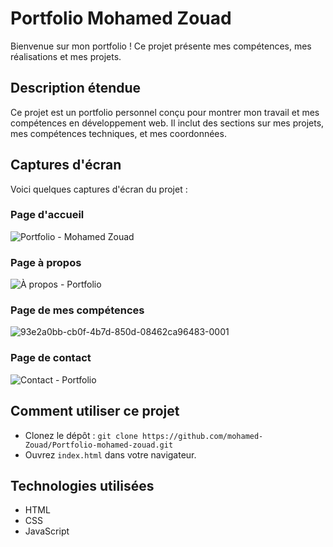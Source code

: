 # Portfolio Mohamed Zouad

Bienvenue sur mon portfolio ! Ce projet présente mes compétences, mes réalisations et mes projets.

## Description étendue

Ce projet est un portfolio personnel conçu pour montrer mon travail et mes compétences en développement web. Il inclut des sections sur mes projets, mes compétences techniques, et mes coordonnées.

## Captures d'écran

Voici quelques captures d'écran du projet :

### Page d'accueil
![Portfolio - Mohamed Zouad](https://github.com/user-attachments/assets/0a47e767-1ff4-4245-b2ee-841177792ee6)


### Page à propos
![À propos - Portfolio](https://github.com/user-attachments/assets/5a625388-f7f0-4436-8fa9-c82adc5bd9f5)


### Page de mes compétences
![93e2a0bb-cb0f-4b7d-850d-08462ca96483-0001](https://github.com/user-attachments/assets/04c03db0-d103-4649-8724-6659c8f7b33a)


### Page de contact
![Contact - Portfolio](https://github.com/user-attachments/assets/7c76e22a-a871-4729-a5ec-18aa3be00f11)



## Comment utiliser ce projet

- Clonez le dépôt : `git clone https://github.com/mohamed-Zouad/Portfolio-mohamed-zouad.git`
- Ouvrez `index.html` dans votre navigateur.

## Technologies utilisées

- HTML
- CSS
- JavaScript
